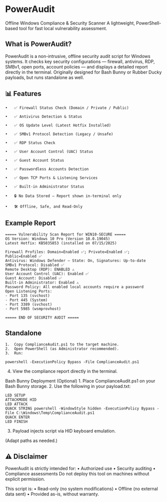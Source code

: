# PowerAudit

Offline Windows Compliance & Security Scanner
A lightweight, PowerShell-based tool for fast local vulnerability assessment.



## What is PowerAudit?

PowerAudit is a non-intrusive, offline security audit script for Windows systems.
It checks key security configurations — firewall, antivirus, RDP, SMBv1, open ports, account policies — and displays a detailed report directly in the terminal.
Originally designed for Bash Bunny or Rubber Ducky payloads, but runs standalone as well.



## 📊 Features
	•	✅ Firewall Status Check (Domain / Private / Public)
 
	•	✅ Antivirus Detection & Status
 
	•	✅ OS Update Level (Latest Hotfix Installed)
 
	•	✅ SMBv1 Protocol Detection (Legacy / Unsafe)
 
	•	✅ RDP Status Check
 
	•	✅ User Account Control (UAC) Status
 
	•	✅ Guest Account Status
 
	•	✅ Passwordless Accounts Detection
 
	•	✅ Open TCP Ports & Listening Services
 
	•	✅ Built-in Administrator Status
 
	•	🔒 No Data Stored – Report shown in-terminal only
 
	•	🛠️ Offline, Safe, and Read-Only
 

 ## Example Report
 ```
===== Vulnerability Scan Report for WIN10-SECURE =====
OS Version: Windows 10 Pro (Version 10.0.19045)
Latest Hotfix: KB5035853 (installed on 07/15/2025)

Firewall Profiles: Domain=Enabled ✅; Private=Enabled ✅; Public=Enabled ✅
Antivirus: Windows Defender – State: On, Signatures: Up-to-date
SMBv1 Protocol: Disabled ✅
Remote Desktop (RDP): ENABLED ⚠️
User Account Control (UAC): Enabled ✅
Guest Account: Disabled ✅
Built-in Administrator: Enabled ⚠️
Password Policy: All enabled local accounts require a password
Open Listening Ports:
 - Port 135 (svchost)
 - Port 445 (System)
 - Port 3389 (svchost)
 - Port 5985 (wsmprovhost)

===== END OF SECURITY AUDIT =====
```

## Standalone
	1.	Copy ComplianceAudit.ps1 to the target machine.
	2.	Open PowerShell (as Administrator recommended).
	3.	Run: 
 ```
 powershell -ExecutionPolicy Bypass -File ComplianceAudit.ps1
 ```
  4.	View the compliance report directly in the terminal.
     
Bash Bunny Deployment (Optional)
	1.	Place ComplianceAudit.ps1 on your Bash Bunny storage.
	2.	Use the following in your payload.txt:
 ```
LED SETUP
ATTACKMODE HID
LED ATTACK
QUACK STRING powershell -WindowStyle hidden -ExecutionPolicy Bypass -File C:\Windows\Temp\ComplianceAudit.ps1
QUACK ENTER
LED FINISH
```
  3.	Payload injects script via HID keyboard emulation.

(Adapt paths as needed.)

## ⚠️ Disclaimer

PowerAudit is strictly intended for:
	•	Authorized use
	•	Security auditing
	•	Compliance assessments
Do not deploy this tool on machines without explicit permission.

This script is:
	•	Read-only (no system modifications)
	•	Offline (no external data sent)
	•	Provided as-is, without warranty.

